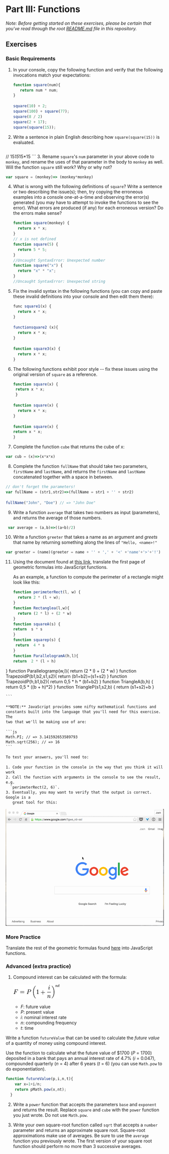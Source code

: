 # Part III: Functions

*Note: Before getting started on these exercises, please be certain that you've read through the root [README.md](../README.md) file in this repository.*

## Exercises

### Basic Requirements

1. In your console, copy the following function and verify
   that the following invocations match your expectations:

   ```js
   function square(num){
      return num * num;
   }

   square(10) + 2;
   square(100) + square(77);
   square(8 / 2)
   square(2 + 17);
   square(square(15));
   ```

2. Write a sentence in plain English describing how `square(square(15))` is
   evaluated.
   ```js
  // 15*15*15*15
    ```
3. Rename `square`'s `num` parameter in your above code to `monkey`, and
   rename the uses of that parameter in the body to `monkey` as well. Will the
   function `square` still work? Why or why not?
   ```js
  var square = (monkey)=> (monkey*monkey)
   ```
4. What is wrong with the following definitions of `square`? Write a sentence or
   two describing the issue(s); then, try copying the erroneous examples into a
   console one-at-a-time and observing the error(s) generated (you may have to
   attempt to invoke the functions to see the error). What errors are produced
   (if any) for each erroneous version? Do the errors make sense?

   ```js
   function square(monkey) {
     return x * x;
   }
   // x is not defined
   function square(5) {
     return 5 * 5;
   }
   //Uncaught SyntaxError: Unexpected number
   function square("x") {
     return "x" * "x";
   }
   //Uncaught SyntaxError: Unexpected string
   ```

5. Fix the invalid syntax in the following functions (you can copy and paste these
   invalid definitions into your console and then edit them there):

   ```js
   func square1(x) {
     return x * x;
   }

   functionsquare2 (x){
     return x * x;
   }

   function square3(x) {
     return x * x;
   }
   ```

6. The following functions exhibit poor style -- fix these issues using the
   original version of `square` as a reference.

   ```js
   function square(x) {
    return x * x;
    }

   function square(x) {
     return x * x;
   }

   function square(x) {
   return x * x;
   }
   ```

7. Complete the function `cube` that returns the cube of x:

  ```js
  var cub = (x)=>(x*x*x) 
  ```

8. Complete the function `fullName` that should take two parameters, `firstName`
   and `lastName`, and returns the `firstName` and `lastName` concatenated
   together with a space in between.

  ```js
  // don't forget the parameters!
  var fullName = (str1,str2)=>(fullName = str1 + '' + str2)

  fullName("John", "Doe") // => "John Doe"
  ```

9. Write a function `average` that takes two numbers as input (parameters), and
   returns the average of those numbers.
 ```js
  var average = (a,b)=>((a+b)/2)
  ```
10. Write a function `greeter` that takes a name as an argument and *greets*
    that name by returning something along the lines of `"Hello, <name>!"`
  ```js
  var greeter = (name)(greeter = name + '' + ',' + '<' +'name'+'>'+'!')
  ```
11. Using the document found at <a href="http://www.gbcnv.edu/documents/ASC/docs/00000005.pdf" target="_blank">this link</a>, translate the first page of geometric
    formulas into JavaScript functions.

    As an example, a function to compute the perimeter of a rectangle might look
    like this:

    ```js
    function perimeterRect(l, w) {
      return 2 * (l + w);
    }
    function Rectanglea(l,w){
      return (2 * l) + (2 * w)
    }
    function squareA(s) {
    return  s * s
    }
    function squarep(s) {
     return  4 * s
    }
    function ParallelogramA(h,l){
    return  2 * (l + h)
   }
    function Parallelogramp(w,l){
    return  (2 * l) + (2 * w)
    }
   function TrapezoidP(b1,b2,s1,s2){
   return (b1+b2)+(s1+s2)
   }
   function TrapezoidP(h,b1,b2){
   return 0,5 * h * (b1+b2)
   }
   function TriangleA(b,h) {
   return 0,5 * ((b + h)*2) 
   }
   function TriangleP(s1,s2,b) {
   return (s1+s2)+b 
   }

    ```

    **NOTE:** JavaScript provides some nifty mathematical functions and
    constants built into the language that you'll need for this exercise. The
    two that we'll be making use of are:

    ```js
    Math.PI; // => 3.141592653589793
    Math.sqrt(256); // => 16
    ```

    To test your answers, you'll need to:

    1. Code your function in the console in the way that you think it will work
    2. Call the function with arguments in the console to see the result, e.g.
      `perimeterRect(2, 6)`.
    3. Eventually, you may want to verify that the output is correct. Google is a
       great tool for this:


![google geometry answer](google-geometry-answer.gif)

### More Practice

Translate the rest of the geometric formulas found <a href="http://www.gbcnv.edu/documents/ASC/docs/00000005.pdf" target="_blank">here</a> into JavaScript functions.

### Advanced (extra practice)

1. Compound interest can be calculated with the formula:

    ![future value](future-value.png)

    - *F*: future value
    - *P*: present value
    - *i*: nominal interest rate
    - *n*: compounding frequency
    - *t*: time


  Write a function `futureValue` that can be used to calculate the *future value*
  of a quantity of money using compound interest.

  Use the function to calculate what the future value of $1700 (*P* = 1700)
  deposited in a bank that pays an annual interest rate of 4.7% (*i* = 0.047),
  compounded quarterly (*n* = 4) after 6 years (*t* = 6) (you can use `Math.pow`
  to do exponentiation).
```js
function futureValue(p,i,n,t){
    var x=1+i/n;
    return pMath.pow(x,nt);
  }
```

2. Write a `power` function that accepts the parameters `base` and `exponent`
   and returns the result. Replace `square` and `cube` with the `power` function
   you just wrote. Do not use `Math.pow`.

3. Write your own square-root function called `sqrt` that accepts a `number`
   parameter and returns an approximate square root. Square-root approximations
   make use of averages. Be sure to use the `average` function you previously
   wrote. The first version of your square root function should perform no more
   than 3 successive averages.
